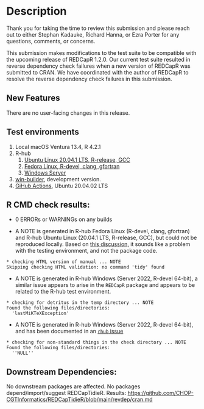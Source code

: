 # Description

Thank you for taking the time to review this submission and please reach out to either Stephan Kadauke, Richard Hanna, or Ezra Porter for any questions, comments, or concerns.

This submission makes modifications to the test suite to be compatible with the upcoming release of REDCapR 1.2.0. Our current test suite resulted in reverse dependency check failures
when a new version of REDCapR was submitted to CRAN. We have coordinated with the author of
REDCapR to resolve the reverse dependency check failures in this submission.

## New Features

There are no user-facing changes in this release.

## Test environments

1. Local macOS Ventura 13.4, R 4.2.1
2. R-hub
    1. [Ubuntu Linux 20.04.1 LTS, R-release, GCC](https://builder.r-hub.io/status/REDCapTidieR_0.4.0.9001.tar.gz-f853e048ec7949ed8b7de8b21bef7846)
    2. [Fedora Linux, R-devel, clang, gfortran](https://builder.r-hub.io/status/REDCapTidieR_0.4.0.9001.tar.gz-cb2489664ff740b6a2f751757feb6c55)
    3. [Windows Server](https://builder.r-hub.io/status/REDCapTidieR_0.4.0.9001.tar.gz-71108297d2fb4e5ea9a80e4eec49946d)
3.  [win-builder](https://win-builder.r-project.org/9L4v1qQ3188p/), development version.
4.  [GiHub Actions](https://github.com/CHOP-CGTInformatics/REDCapTidieR/actions), Ubuntu 20.04.02 LTS

## R CMD check results:

- 0 ERRORs or WARNINGs on any builds

- A NOTE is generated in R-hub Fedora Linux (R-devel, clang, gfortran) and R-hub Ubuntu Linux (20.04.1 LTS, R-release, GCC), but could not be reproduced locally. Based on [this discussion](https://groups.google.com/g/r-sig-mac/c/7u_ivEj4zhM?pli=1), it sounds like a problem with the testing environment, and not the package code.

```
* checking HTML version of manual ... NOTE
Skipping checking HTML validation: no command 'tidy' found
```

- A NOTE is generated in R-hub Windows (Server 2022, R-devel 64-bit), a similar issue appears to arise in the `REDCapR` package and appears to be related to the R-hub test environment.

```
* checking for detritus in the temp directory ... NOTE
Found the following files/directories:
  'lastMiKTeXException'
```

- A NOTE is generated in R-hub Windows (Server 2022, R-devel 64-bit), and has been documented in an [`rhub` issue](https://github.com/r-hub/rhub/issues/560)

```
* checking for non-standard things in the check directory ... NOTE
Found the following files/directories:
  ''NULL''
```

## Downstream Dependencies:

No downstream packages are affected. No packages depend/import/suggest REDCapTidieR. Results: <https://github.com/CHOP-CGTInformatics/REDCapTidieR/blob/main/revdep/cran.md>
